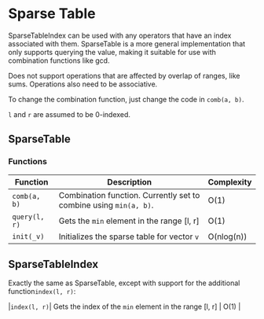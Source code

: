# Sparse Table

SparseTableIndex can be used with any operators that have an index associated with them. SparseTable is a more general implementation that only supports querying the value, making it suitable for use with combination functions like gcd.

Does not support operations that are affected by overlap of ranges, like sums. Operations also need to be associative. 

To change the combination function, just change the code in `comb(a, b)`.

`l` and `r` are assumed to be 0-indexed. 

## SparseTable

### Functions
| Function | Description | Complexity |
| ----------- | ----------- | ----------- |
| `comb(a, b)`| Combination function. Currently set to combine using `min(a, b)`. | O(1) |
| `query(l, r)` | Gets the `min` element in the range [l, r] | O(1) |
| `init(_v)` | Initializes the sparse table for vector `v` | O(nlog(n)) |

## SparseTableIndex
Exactly the same as SparseTable, except with support for the additional function`index(l, r)`:

|`index(l, r)`| Gets the index of the `min` element in the range [l, r] | O(1) | 
